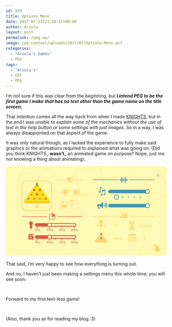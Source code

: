 ```yaml
---
id: 593
title: Options Menu
date: 2017-07-31T23:28:17+00:00
author: Arzola
layout: post
permalink: /peg-op/
image: /wp-content/uploads/2017/07/Options-Menu.gif
categories:
  - "Arzola's Games"
  - PEG
tags:
  - "Arzola's"
  - GIF
  - PEG
---
```

I&#8217;m not sure if this was clear from the beginning, but _**I intend PEG to be the first game I make that has no text other than the game name on the title screen.**_

That intention comes all the way back from when I made <a href="/knights-over-100/" target="_blank" rel="noopener">KNIGHTS</a>, but in the end I was _unable to explain some of the mechanics without the use of text in the help button or some settings with just images_. So in a way, I was always disappointed on that aspect of the game.

It was only natural though, as I lacked the experience to fully make said graphics or the animations required to explained what was going on. (Did you think KNIGHTS_ **wasn&#8217;t**_ an animated game on purpose? Nope, just me not knowing a thing about animating).

[<img class="aligncenter size-large wp-image-595" src="/images/posts/2017/07/Options-Menu.gif" alt=""   />](/images/posts/2017/07/Options-Menu.gif)

That said, I&#8217;m very happy to see how everything is turning out.

And no, I haven&#8217;t just been making a settings menu this whole time, you will see soon.

&nbsp;

Forward to my first text-less game!

&nbsp;

(Also, thank you as for reading my blog :3)

<!-- AddThis Advanced Settings generic via filter on the_content -->

<!-- AddThis Share Buttons generic via filter on the_content -->